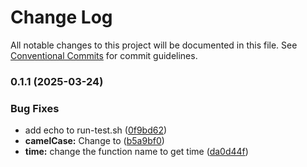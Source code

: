 # Change Log

All notable changes to this project will be documented in this file.
See [Conventional Commits](https://conventionalcommits.org) for commit guidelines.

### 0.1.1 (2025-03-24)


### Bug Fixes

* add echo to run-test.sh ([0f9bd62](https://github.com/endojs/endo/commit/0f9bd62f853758ea70d11e67ec333924d2c7da3a))
* **camelCase:** Change  to ([b5a9bf0](https://github.com/endojs/endo/commit/b5a9bf0944c6d96f630e7a1dd5c83f40d371a988))
* **time:** change the function name to get time ([da0d44f](https://github.com/endojs/endo/commit/da0d44fdfe5de0c96abe1493c2ddf23d8cabff20))
